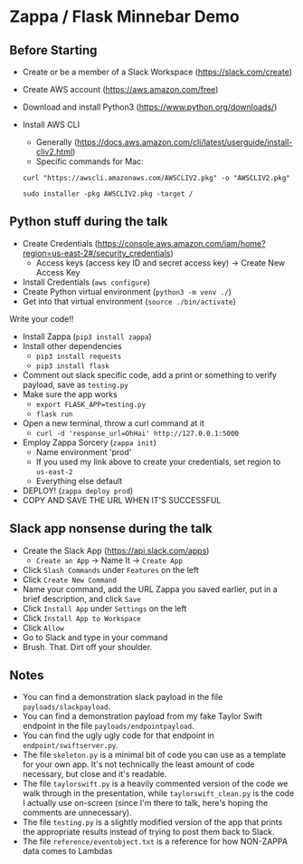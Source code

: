 # Zappa / Flask Minnebar Demo

## Before Starting
 * Create or be a member of a Slack Workspace (https://slack.com/create)
 * Create AWS account (https://aws.amazon.com/free)
 * Download and install Python3 (https://www.python.org/downloads/)
 * Install AWS CLI
   * Generally (https://docs.aws.amazon.com/cli/latest/userguide/install-cliv2.html)
   * Specific commands for Mac:

   `curl "https://awscli.amazonaws.com/AWSCLIV2.pkg" -o "AWSCLIV2.pkg"`
   
   `sudo installer -pkg AWSCLIV2.pkg -target /`

## Python stuff during the talk
 * Create Credentials (https://console.aws.amazon.com/iam/home?region=us-east-2#/security_credentials)
   * Access keys (access key ID and secret access key) -> Create New Access Key
 * Install Credentials (`aws configure`)
 * Create Python virtual environment (`python3 -m venv ./`)
 * Get into that virtual environment (`source ./bin/activate`)

Write your code!!

 * Install Zappa (`pip3 install zappa`)
 * Install other dependencies
   * `pip3 install requests`
   * `pip3 install flask`
 * Comment out slack specific code, add a print or something to verify payload, save as `testing.py`
 * Make sure the app works
   * `export FLASK_APP=testing.py`
   * `flask run`
 * Open a new terminal, throw a curl command at it
   * `curl -d 'response_url=OhHai' http://127.0.0.1:5000`
 * Employ Zappa Sorcery (`zappa init`)
   * Name environment 'prod'
   * If you used my link above to create your credentials, set region to `us-east-2`
   * Everything else default
 * DEPLOY! (`zappa deploy prod`)
 * COPY AND SAVE THE URL WHEN IT'S SUCCESSFUL

## Slack app nonsense during the talk
 * Create the Slack App (https://api.slack.com/apps)
   * `Create an App` -> Name It -> `Create App`
 * Click `Slash Commands` under `Features` on the left
 * Click `Create New Command`
 * Name your command, add the URL Zappa you saved earlier, put in a brief description, and click `Save`
 * Click `Install App` under `Settings` on the left
 * Click `Install App to Workspace`
 * Click `Allow`
 * Go to Slack and type in your command
 * Brush. That. Dirt off your shoulder.

## Notes
 * You can find a demonstration slack payload in the file `payloads/slackpayload`.
 * You can find a demonstration payload from my fake Taylor Swift endpoint in the file `payloads/endpointpayload`.
 * You can find the ugly ugly code for that endpoint in `endpoint/swiftserver.py`.
 * The file `skeleton.py` is a minimal bit of code you can use as a template for your own app. It's not technically the least amount of code necessary, but close and it's readable.
 * The file `taylorswift.py` is a heavily commented version of the code we walk through in the presentation, while `taylorswift_clean.py` is the code I actually use on-screen (since I'm there to talk, here's hoping the comments are unnecessary).
 * The file `testing.py` is a slightly modified version of the app that prints the appropriate results instead of trying to post them back to Slack. 
 * The file `reference/eventobject.txt` is a reference for how NON-ZAPPA data comes to Lambdas